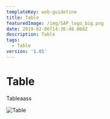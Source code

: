 ```yaml
---
templateKey: web-guideline
title: Table
featuredImage: /img/SAP_logo_big.png
date: 2019-02-06T14:36:48.068Z
description: Table
tags:
  - Table
version: '1.01'
---
```

# Table





Tableaass

![Table](/img/2017©jeongsooklee.jpg "Table")
